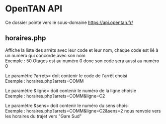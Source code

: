 # OpenTAN API
Ce dossier pointe vers le sous-domaine https://api.opentan.fr/

## horaires.php
Affiche la liste des arrêts avec leur code et leur nom, chaque code est lié à un numéro qui concorde avec son nom  
Exemple : 50 Otages est au numéro 0 donc son code sera aussi au numéro 0

Le paramètre ?arrets= doit contenir le code de l'arrêt choisi  
Exemple : horaires.php?arrets=COMM

Le paramètre &ligne= doit contenir le numéro de la ligne choisie  
Exemple : horaires.php?arrets=COMM&ligne=C2

Le paramètre &sens= doit contenir le numéro du sens choisi  
Exemple : horaires.php?arrets=COMM&ligne=C2&sens=2 nous renvoie vers les horaires du trajet vers "Gare Sud"
